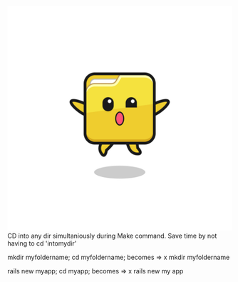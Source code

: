 ![x](img/x-logo-folderguy.jpg)
CD into any dir simultaniously during Make command.
Save time by not having to cd 'intomydir'

mkdir myfoldername;
cd myfoldername;
becomes =>
x mkdir myfoldername

rails new myapp;
cd myapp;
becomes =>
x rails new my app
